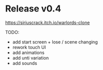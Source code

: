 # Release v0.4
https://siriuscrack.itch.io/warlords-clone

TODO:
* add start screen + lose / scene changing
* rework touch UI
* add animations
* add unti variation
* add sounds